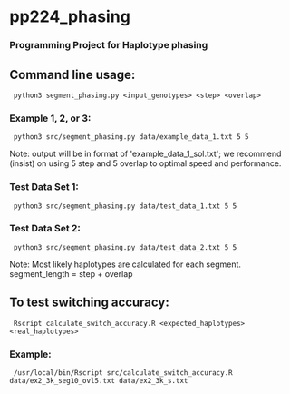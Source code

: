 # pp224_phasing
### Programming Project for Haplotype phasing

## Command line usage:
```
 python3 segment_phasing.py <input_genotypes> <step> <overlap>
```
### Example 1, 2, or 3:
```
 python3 src/segment_phasing.py data/example_data_1.txt 5 5
```
Note: output will be in format of 'example_data_1_sol.txt'; we recommend (insist) on using 5 step and 5 overlap to optimal speed and performance.
### Test Data Set 1:
```
 python3 src/segment_phasing.py data/test_data_1.txt 5 5
```
### Test Data Set 2:
```
 python3 src/segment_phasing.py data/test_data_2.txt 5 5
```

Note: Most likely haplotypes are calculated for each segment. 
	segment_length = step + overlap

## To test switching accuracy:
```
 Rscript calculate_switch_accuracy.R <expected_haplotypes> <real_haplotypes>
```
### Example:
```
 /usr/local/bin/Rscript src/calculate_switch_accuracy.R data/ex2_3k_seg10_ovl5.txt data/ex2_3k_s.txt 
```
